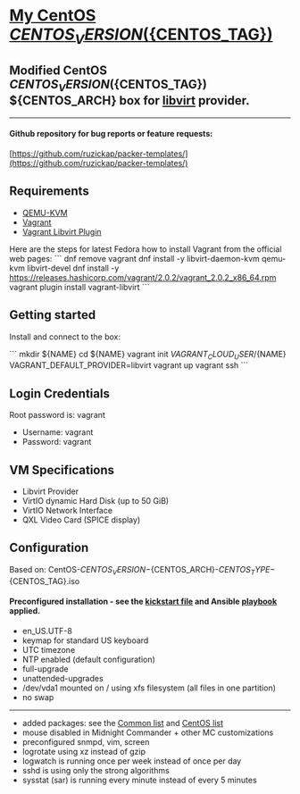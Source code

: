 # [My CentOS ${CENTOS_VERSION} (${CENTOS_TAG})](https://www.centos.org/)

## Modified CentOS ${CENTOS_VERSION} (${CENTOS_TAG}) ${CENTOS_ARCH} box for [libvirt](https://github.com/vagrant-libvirt/vagrant-libvirt) provider.

---

#### Github repository for bug reports or feature requests:

[https://github.com/ruzickap/packer-templates/](https://github.com/ruzickap/packer-templates/)


## Requirements
* [QEMU-KVM](https://en.wikibooks.org/wiki/QEMU/Installing_QEMU)
* [Vagrant](https://www.vagrantup.com/downloads.html)
* [Vagrant Libvirt Plugin](https://github.com/pradels/vagrant-libvirt#installation)

Here are the steps for latest Fedora how to install Vagrant from the official web pages:
\`\`\`
dnf remove vagrant
dnf install -y libvirt-daemon-kvm qemu-kvm libvirt-devel
dnf install -y https://releases.hashicorp.com/vagrant/2.0.2/vagrant_2.0.2_x86_64.rpm
vagrant plugin install vagrant-libvirt
\`\`\`


## Getting started

Install and connect to the box:

\`\`\`
mkdir ${NAME}
cd ${NAME}
vagrant init ${VAGRANT_CLOUD_USER}/${NAME}
VAGRANT_DEFAULT_PROVIDER=libvirt vagrant up
vagrant ssh
\`\`\`


## Login Credentials

Root password is: vagrant

* Username: vagrant
* Password: vagrant


## VM Specifications

* Libvirt Provider
* VirtIO dynamic Hard Disk (up to 50 GiB)
* VirtIO Network Interface
* QXL Video Card (SPICE display)


## Configuration

Based on: CentOS-${CENTOS_VERSION}-${CENTOS_ARCH}-${CENTOS_TYPE}-${CENTOS_TAG}.iso

#### Preconfigured installation - see the [kickstart file](https://github.com/ruzickap/packer-templates/blob/master/http/centos${CENTOS_VERSION}/my-ks.cfg) and Ansible [playbook](https://github.com/ruzickap/packer-templates/tree/master/ansible) applied.

* en_US.UTF-8
* keymap for standard US keyboard
* UTC timezone
* NTP enabled (default configuration)
* full-upgrade
* unattended-upgrades
* /dev/vda1 mounted on / using xfs filesystem (all files in one partition)
* no swap

---

* added packages: see the [Common list](https://github.com/ruzickap/packer-templates/blob/master/ansible/vars/common_variables.yml) and [CentOS list](https://github.com/ruzickap/packer-templates/blob/master/ansible/vars/RedHat.yml)
* mouse disabled in Midnight Commander + other MC customizations
* preconfigured snmpd, vim, screen
* logrotate using xz instead of gzip
* logwatch is running once per week instead of once per day
* sshd is using only the strong algorithms
* sysstat (sar) is running every minute instead of every 5 minutes
